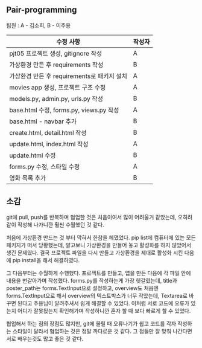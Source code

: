 ## Pair-programming

팀원 : A - 김소희, B - 이주용

| 수정 사항                                   | 작성자 |
| ------------------------------------------- | ------ |
| pjt05 프로젝트 생성, gitignore 작성         | A      |
| 가상환경 만든 후 requirements 작성          | B      |
| 가상환경 만든 후 requirements로 패키지 설치 | A      |
| movies app 생성, 프로젝트 구조 수정         | A      |
| models.py, admin.py, urls.py 작성           | B      |
| base.html 수정, forms.py, views.py 작성     | A      |
| base.html - navbar 추가                     | B      |
| create.html, detail.html 작성               | B      |
| update.html, index.html 작성                | A      |
| update.html 수정                            | B      |
| forms.py 수정, 스타일 수정                  | A      |
| 영화 목록 추가                              | B      |



## 소감

git에 pull, push를 반복하며 협업한 것은 처음이여서 많이 어려울거 같았는데, 오히려 같이 작성해 나가니깐 훨씬 수월했던 것 같다. 

처음에 가상환경 만드는 것 부터 막혀서 한참을 헤맸었다. pip list에 컴퓨터에 있는 모든 패키지가 떠서 당황했는데, 알고보니 가상환경을 만들어 놓고 활성화를 하지 않았어서 생긴 문제였다. 결국 프로젝트 파일을 다시 만들고 가상환경을 제대로 활성화 시킨 다음에 pip install을 해서 해결하였다. 

그 다음부터는 수월하게 수행했다. 프로젝트를 만들고, 앱을 만든 다음에 각 파일 안에 내용을 번갈아가며 작성했다. forms.py를 작성하는게 가장 헷갈렸는데, title과 poster_path는 forms.TextInput으로 설정하고, overview도 처음엔 forms.TextInput으로 해서 overview의 텍스트박스가 너무 작았는데, Textarea로 바꾸면 된다고 주용님이 알려주셔서 쉽게 해결할 수 있었다. 이처럼 서로 코드에 오류가 있는지 어디가 잘못됬는지 확인해가며 작성하니깐 혼자 할 때 보다 빠르게 할 수 있었다. 

협업해서 하는 점의 장점도 많지만, git에 올릴 때 오류나기가 쉽고 코드를 각자 작성하는 스타일이 달라서 협업하는 것은 정말 까다로운 것 같다. 그 점들만 잘 맞춰 나간다면 서로 배우는것도 많고 좋은 것 같다.



